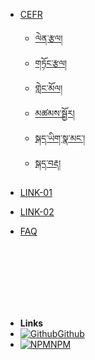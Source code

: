 - [CEFR](/)
    - [ལེན་རྩལ།](/reception/content.md)
    - [གཏོང་རྩལ།](/production/content.md)
    - [གླེང་མོལ།](/interaction/content.md)
    - [མཚམས་སྦྱོར།](/mediation/content.md)
    - [སྐད་ཡིག་སྣ་མང་།](/plurillingual/content.md)
    - [སྐད་བརྡ།](/communicative/content.md)

- [LINK-01](link-01.md)
- [LINK-02](link-02.md)
- [FAQ](FAQ.md)






</br>
</br>
</br>
</br>
</br>
</br>

-   **Links**
-   [![Github](https://icongr.am/simple/github.svg?color=808080&size=32)Github](https://github.com/VagnerDomingues/docsify-example-panels)
-   [![NPM](https://icongr.am/simple/npm.svg?colored&size=32)NPM](https://www.npmjs.com/package/docsify-example-panels)

